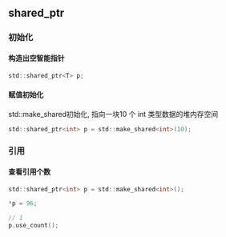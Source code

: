 <!--
 * @Description: 
 * @Version: 1.0
 * @Author: DaLao
 * @Email: dalao@xxx.com
 * @Date: 2022-03-27 21:36:47
 * @LastEditors: DaLao
 * @LastEditTime: 2022-09-11 21:59:48
-->

## shared_ptr


### 初始化


#### 构造出空智能指针

```c
std::shared_ptr<T> p;
```


#### 赋值初始化

std::make_shared<T>初始化, 指向一块10 个 int 类型数据的堆内存空间

```c
std::shared_ptr<int> p = std::make_shared<int>(10);
```


### 引用


#### 查看引用个数

```c
std::shared_ptr<int> p = std::make_shared<int>();

*p = 96;

// 1
p.use_count();
```